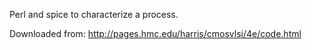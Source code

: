 Perl and spice to characterize a process.

Downloaded from: http://pages.hmc.edu/harris/cmosvlsi/4e/code.html
